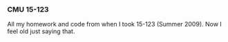 ### CMU 15-123

All my homework and code from when I took 15-123 (Summer 2009).  Now I feel old just saying that.